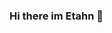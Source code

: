 ### Hi there im Etahn 👋

<!--
- 🔭 I’m currently working on, quick small projects
- 🌱 I’m currently learning JavaScript
- 👯 I’m looking to collaborate on, nothing at the moment
- 🤔 I’m looking for help with, nothing
- 💬 Ask me about, anything!
- 📫 How to reach me: contact@etahn.ml
- 😄 Pronouns: he/him
- ⚡ Fun fact: There are more than 700 coding languages out there!
-->
